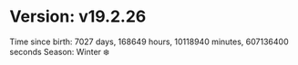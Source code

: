 # Version: v19.2.26
Time since birth: 7027 days, 168649 hours, 10118940 minutes, 607136400 seconds
Season: Winter ❄️
